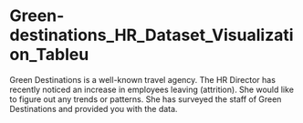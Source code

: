 # Green-destinations_HR_Dataset_Visualization_Tableu
Green Destinations is a well-known travel agency. The HR Director has recently noticed an 
increase in employees leaving (attrition). She would like to figure out any trends or patterns. 
She has surveyed the staff of Green Destinations and provided you with the data.
